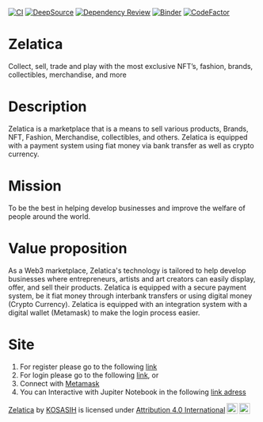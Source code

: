 [![CI](https://github.com/KOSASIH/Zelatica/actions/workflows/zelatica.yml/badge.svg)](https://github.com/KOSASIH/Zelatica/actions/workflows/zelatica.yml)
[![DeepSource](https://deepsource.io/gh/KOSASIH/Zelatica.svg/?label=active+issues&show_trend=true&token=sHafcgp0Ir7slbglZu1MhiiB)](https://deepsource.io/gh/KOSASIH/Zelatica/?ref=repository-badge)
[![Dependency Review](https://github.com/KOSASIH/Zelatica/actions/workflows/dependency-review.yml/badge.svg)](https://github.com/KOSASIH/Zelatica/actions/workflows/dependency-review.yml)
[![Binder](https://mybinder.org/badge_logo.svg)](https://mybinder.org/v2/gh/KOSASIH/Zelatica/main?labpath=Docs)
[![CodeFactor](https://www.codefactor.io/repository/github/kosasih/zelatica/badge)](https://www.codefactor.io/repository/github/kosasih/zelatica)

# Zelatica

Collect, sell, trade and play with the most exclusive NFT’s, fashion, brands, collectibles, merchandise, and more

# Description

Zelatica is a marketplace that is a means to sell various products, Brands, NFT, Fashion, Merchandise, collectibles, and others. Zelatica is equipped with a payment system using fiat money via bank transfer as well as crypto currency.

# Mission

To be the best in helping develop businesses and improve the welfare of people around the world.

# Value proposition

As a Web3 marketplace, Zelatica's technology is tailored to help develop businesses where entrepreneurs, artists and art creators can easily display, offer, and sell their products. Zelatica is equipped with a secure payment system, be it fiat money through interbank transfers or using digital money (Crypto Currency). Zelatica is equipped with an integration system with a digital wallet (Metamask) to make the login process easier.

# Site

1. For register please go to the following [link](https://zelatica.54nft.io/register)
2. For login please go to the following [link](https://zelatica.54nft.io/login), or
3. Connect with [Metamask](https://metamask.io/download/)
4. You can Interactive with Jupiter Notebook in the following [link adress](https://mybinder.org/v2/gh/KOSASIH/Zelatica/main?labpath=README.md)

<p xmlns:cc="http://creativecommons.org/ns#" xmlns:dct="http://purl.org/dc/terms/"><a property="dct:title" rel="cc:attributionURL" href="https://github.com/KOSASIH/Zelatica">Zelatica</a> by <a rel="cc:attributionURL dct:creator" property="cc:attributionName" href="https://github.com/KOSASIH">KOSASIH</a> is licensed under <a href="http://creativecommons.org/licenses/by/4.0/?ref=chooser-v1" target="_blank" rel="license noopener noreferrer" style="display:inline-block;">Attribution 4.0 International<img style="height:22px!important;margin-left:3px;vertical-align:text-bottom;" src="https://mirrors.creativecommons.org/presskit/icons/cc.svg?ref=chooser-v1"><img style="height:22px!important;margin-left:3px;vertical-align:text-bottom;" src="https://mirrors.creativecommons.org/presskit/icons/by.svg?ref=chooser-v1"></a></p>
